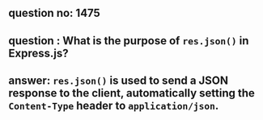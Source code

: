 
      
## question no: 1475

## question : What is the purpose of `res.json()` in Express.js?

## answer: `res.json()` is used to send a JSON response to the client, automatically setting the `Content-Type` header to `application/json`.
      